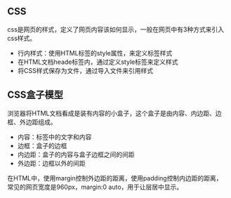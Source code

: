 ## CSS
css是网页的样式，定义了网页内容该如何显示，一般在网页中有3种方式来引入css样式。

- 行内样式：使用HTML标签的style属性，来定义标签样式
- 在HTML文档heade标签内，通过定义style标签来定义样式
- 将CSS样式保存为文件，通过导入文件来引用样式



## CSS盒子模型
浏览器将HTML文档看成是装有内容的小盒子，这个盒子是由内容、内边距、边框、外边距组成。
- 内容：标签中的文字和内容
- 边框：盒子的边框
- 内边距：盒子的内容与盒子边框之间的间距
- 外边距：边框以外的间距

在HTML中，使用margin控制外边距的距离，使用padding控制内边距的距离，
常见的网页宽度是960px，margin:0 auto，用于让层居中显示。

